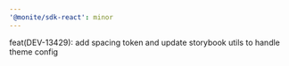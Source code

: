 ```yaml
---
'@monite/sdk-react': minor
---
```


feat(DEV-13429): add spacing token and update storybook utils to handle theme config
